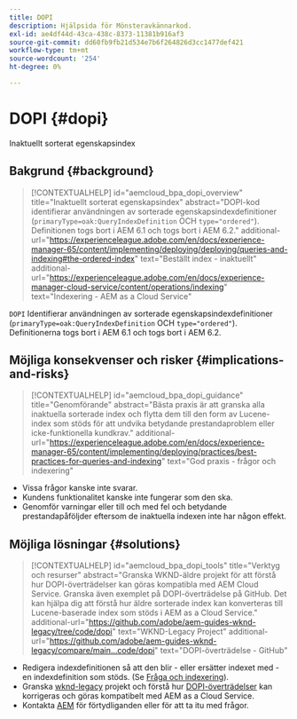 ```yaml
---
title: DOPI
description: Hjälpsida för Mönsteravkännarkod.
exl-id: ae4df44d-43ca-438c-8373-11381b916af3
source-git-commit: dd60fb9fb21d534e7b6f264826d3cc1477def421
workflow-type: tm+mt
source-wordcount: '254'
ht-degree: 0%

---
```


# DOPI {#dopi}

Inaktuellt sorterat egenskapsindex

## Bakgrund {#background}

>[!CONTEXTUALHELP]
>id="aemcloud_bpa_dopi_overview"
>title="Inaktuellt sorterat egenskapsindex"
>abstract="DOPI-kod identifierar användningen av sorterade egenskapsindexdefinitioner (`primaryType=oak:QueryIndexDefinition` OCH `type="ordered"`). Definitionen togs bort i AEM 6.1 och togs bort i AEM 6.2."
>additional-url="https://experienceleague.adobe.com/en/docs/experience-manager-65/content/implementing/deploying/deploying/queries-and-indexing#the-ordered-index" text="Beställt index - inaktuellt"
>additional-url="https://experienceleague.adobe.com/en/docs/experience-manager-cloud-service/content/operations/indexing" text="Indexering - AEM as a Cloud Service"

`DOPI`  Identifierar användningen av sorterade egenskapsindexdefinitioner (`primaryType=oak:QueryIndexDefinition` OCH `type="ordered"`). Definitionerna togs bort i AEM 6.1 och togs bort i AEM 6.2.

## Möjliga konsekvenser och risker {#implications-and-risks}

>[!CONTEXTUALHELP]
>id="aemcloud_bpa_dopi_guidance"
>title="Genomförande"
>abstract="Bästa praxis är att granska alla inaktuella sorterade index och flytta dem till den form av Lucene-index som stöds för att undvika betydande prestandaproblem eller icke-funktionella kundkrav."
>additional-url="https://experienceleague.adobe.com/en/docs/experience-manager-65/content/implementing/deploying/practices/best-practices-for-queries-and-indexing" text="God praxis - frågor och indexering"

* Vissa frågor kanske inte svarar.
* Kundens funktionalitet kanske inte fungerar som den ska.
* Genomför varningar eller till och med fel och betydande prestandapåföljder eftersom de inaktuella indexen inte har någon effekt.

## Möjliga lösningar {#solutions}

>[!CONTEXTUALHELP]
>id="aemcloud_bpa_dopi_tools"
>title="Verktyg och resurser"
>abstract="Granska WKND-äldre projekt för att förstå hur DOPI-överträdelser kan göras kompatibla med AEM Cloud Service. Granska även exemplet på DOPI-överträdelse på GitHub. Det kan hjälpa dig att förstå hur äldre sorterade index kan konverteras till Lucene-baserade index som stöds i AEM as a Cloud Service."
>additional-url="https://github.com/adobe/aem-guides-wknd-legacy/tree/code/dopi" text="WKND-Legacy Project"
>additional-url="https://github.com/adobe/aem-guides-wknd-legacy/compare/main...code/dopi" text="DOPI-överträdelse - GitHub"

* Redigera indexdefinitionen så att den blir - eller ersätter indexet med - en indexdefinition som stöds. (Se [Fråga och indexering](https://experienceleague.adobe.com/en/docs/experience-manager-65/content/implementing/deploying/deploying/queries-and-indexing)).
* Granska [wknd-legacy](https://github.com/adobe/aem-guides-wknd-legacy/tree/code/dopi) projekt och förstå hur [DOPI-överträdelser](https://github.com/adobe/aem-guides-wknd-legacy/compare/main...code/dopi) kan korrigeras och göras kompatibelt med AEM as a Cloud Service.
* Kontakta [AEM](https://helpx.adobe.com/enterprise/using/support-for-experience-cloud.html) för förtydliganden eller för att ta itu med frågor.

